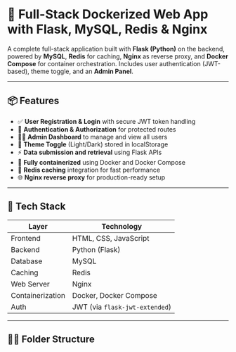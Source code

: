 # 🚀 Full-Stack Dockerized Web App with Flask, MySQL, Redis & Nginx

A complete full-stack application built with **Flask (Python)** on the backend, powered by **MySQL**, **Redis** for caching, **Nginx** as reverse proxy, and **Docker Compose** for container orchestration. Includes user authentication (JWT-based), theme toggle, and an **Admin Panel**.

---

## 📦 Features

- ✅ **User Registration & Login** with secure JWT token handling
- 🔐 **Authentication & Authorization** for protected routes
- 🧑‍💼 **Admin Dashboard** to manage and view all users
- 🌙 **Theme Toggle** (Light/Dark) stored in localStorage
- ⚡ **Data submission and retrieval** using Flask APIs
- 🐳 **Fully containerized** using Docker and Docker Compose
- 🔄 **Redis caching** integration for fast performance
- 🌐 **Nginx reverse proxy** for production-ready setup

---

## 🧱 Tech Stack

| Layer        | Technology        |
|-------------|-------------------|
| Frontend     | HTML, CSS, JavaScript |
| Backend      | Python (Flask)    |
| Database     | MySQL             |
| Caching      | Redis             |
| Web Server   | Nginx             |
| Containerization | Docker, Docker Compose |
| Auth         | JWT (via `flask-jwt-extended`) |

---

## 🧑‍💻 Folder Structure


